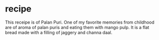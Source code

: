 # recipe
This receipe is of Palan Puri. One of my favorite memories from childhood are of aroma of palan puris and eating them with mango pulp.
It is a flat bread made with a filling of jaggery and channa daal.
